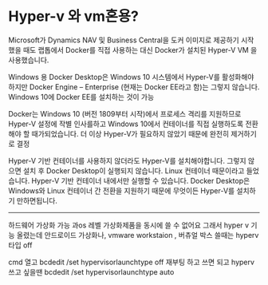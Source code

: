 # Hyper-v 와 vm혼용?

Microsoft가 Dynamics NAV 및 Business Central을 도커 이미지로 제공하기 시작했을 때도 랩톱에서 Docker를 직접 사용하는 대신 Docker가 설치된 Hyper-V VM 을 사용했습니다.

Windows 용 Docker Desktop은 Windows 10 시스템에서 Hyper-V를 활성화해야하지만 Docker Engine – Enterprise (현재는 Docker EE라고 함)는 그렇지 않습니다. Windows 10에 Docker EE를 설치하는 것이 가능


Docker는 Windows 10 (버전 1809부터 시작)에서 프로세스 격리를 지원하므로 Hyper-V 설정에 작별 인사를하고 Windows 10에서 컨테이너를 직접 실행하도록 전환해야 할 때가되었습니다. 더 이상 Hyper-V가 필요하지 않았기 때문에 완전히 제거하기로 결정

Hyper-V 기반 컨테이너를 사용하지 않더라도 Hyper-V를 설치해야합니다. 그렇지 않으면 설치 후 Docker Desktop이 실행되지 않습니다. Linux 컨테이너 때문이라고 들었습니다. Hyper-V 기반 컨테이너 내에서만 실행할 수 있습니다. Docker Desktop은 Windows와 Linux 컨테이너 간 전환을 지원하기 때문에 무엇이든 Hyper-V를 설치하기 만하면됩니다.

---

하드웨어 가상화 가능 과os 레벨 가상화제품을  동시에 쓸 수 없어요
그래서  hyper v 기능 올렸는데  안드로이드 가상화나, vmware workstaion , 버츄얼 박스 쓸때는 hyperv 타입 off

 cmd 열고 bcdedit  /set hypervisorlaunchtype off
재부팅 하고 쓰면 되고
hyperv 쓰고 싶을땐 
bcdedit /set hypervisorlaunchtype auto


